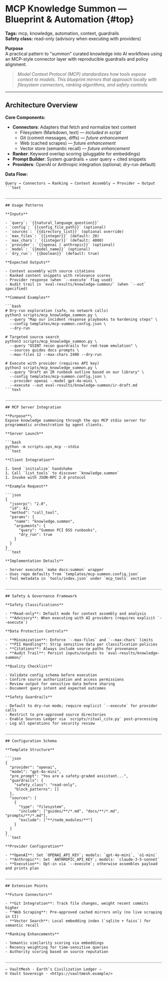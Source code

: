 # MCP Knowledge Summon — Blueprint & Automation {#top}

**Tags:** mcp, knowledge, automation, context, guardrails\
**Safety class:** read-only (advisory when executing with providers)

**Purpose**\
A practical pattern to "summon" curated knowledge into AI workflows using an MCP-style connector layer with reproducible guardrails and policy alignment.

> *Model Context Protocol (MCP) standardizes how tools expose context to models. This blueprint mirrors that approach locally with filesystem connectors, ranking algorithms, and safety controls.*

______________________________________________________________________

## Architecture Overview

**Core Components:**

- **Connectors**: Adapters that fetch and normalize text content
  - Filesystem (Markdown, text) — *included in script*
  - Git (commit messages, diffs) — *future enhancement*
  - Web (cached scrapes) — *future enhancement*
  - Vector store (semantic recall) — *future enhancement*
- **Ranker**: Keyword overlap scoring (pluggable for embeddings)
- **Prompt Builder**: System guardrails + user query + cited snippets
- **Providers**: OpenAI or Anthropic integration (optional; dry-run default)

**Data Flow:**

```text
Query → Connectors → Ranking → Context Assembly → Provider → Output
```text

______________________________________________________________________

## Usage Patterns

**Inputs**

- `query`: `{{natural_language_question}}`
- `config`: `{{config_file_path}}` (optional)
- `sources`: `{{directory_list}}` (optional override)
- `max_files`: `{{integer}}` (default: 20)
- `max_chars`: `{{integer}}` (default: 4000)
- `provider`: `{{openai | anthropic}}` (optional)
- `model`: `{{model_name}}` (optional)
- `dry_run`: `{{boolean}}` (default: true)

**Expected Outputs**

- Context assembly with source citations
- Ranked content snippets with relevance scores
- Provider response (when `--execute` flag used)
- Audit trail in `eval-results/knowledge-summon/` (when `--out` specified)

**Command Examples**

```bash
# Dry-run exploration (safe, no network calls)
python3 scripts/mcp_knowledge_summon.py \
  --query "Map our incident response playbooks to hardening steps" \
  --config templates/mcp-summon.config.json \
  --dry-run

# Targeted source search
python3 scripts/mcp_knowledge_summon.py \
  --query "OSINT recon guardrails for red-team emulation" \
  --sources guides docs prompts \
  --max-files 12 --max-chars 2400 --dry-run

# Execute with provider (requires API key)
python3 scripts/mcp_knowledge_summon.py \
  --query "Draft an IR runbook outline based on our library" \
  --config templates/mcp-summon.config.json \
  --provider openai --model gpt-4o-mini \
  --execute --out eval-results/knowledge-summon/ir-draft.md
```text

______________________________________________________________________

## MCP Server Integration

**Purpose**\
Expose knowledge summoning through the ops MCP stdio server for programmatic orchestration by agent clients.

**Server Launch**

```bash
python -m scripts.ops_mcp --stdio
```text

**Client Integration**

1. Send `initialize` handshake
1. Call `list_tools` to discover `knowledge.summon`
1. Invoke with JSON-RPC 2.0 protocol

**Example Request**

```json
{
  "jsonrpc": "2.0",
  "id": 42,
  "method": "call_tool",
  "params": {
    "name": "knowledge.summon",
    "arguments": {
      "query": "Summon PCI DSS runbooks",
      "dry_run": true
    }
  }
}
```text

**Implementation Details**

- Server executes `make docs:summon` wrapper
- Uses repo defaults from `templates/mcp-summon.config.json`
- Tool metadata in `tools/index.json` under `mcp_tools` section

______________________________________________________________________

## Safety & Governance Framework

**Safety Classifications**

- **Read-only**: Default mode for context assembly and analysis
- **Advisory**: When executing with AI providers (requires explicit `--execute`)

**Data Protection Controls**

- **Minimization**: Enforce `--max-files` and `--max-chars` limits
- **PII Handling**: Strip sensitive data per classification policies
- **Citations**: Always include source paths for provenance
- **Audit Trail**: Persist inputs/outputs to `eval-results/knowledge-summon/`

**Quality Checklist**

- Validate config schema before execution
- Confirm source authorization and access permissions
- Review output for sensitive data before sharing
- Document query intent and expected outcomes

**Safety Guardrails**

- Default to dry-run mode; require explicit `--execute` for provider calls
- Restrict to pre-approved source directories
- Enable Sources Ledger via `scripts/ritual_cite.py` post-processing
- Log all operations for security review

______________________________________________________________________

## Configuration Schema

**Template Structure**

```json
{
  "provider": "openai",
  "model": "gpt-4o-mini", 
  "pre_prompt": "You are a safety-graded assistant...",
  "guardrails": { 
    "safety_class": "read-only", 
    "block_patterns": [] 
  },
  "sources": [
    { 
      "type": "filesystem", 
      "include": ["guides/**/*.md", "docs/**/*.md", "prompts/**/*.md"], 
      "exclude": ["**/node_modules/**"] 
    }
  ]
}
```text

**Provider Configuration**

- **OpenAI**: Set `OPENAI_API_KEY`; models: `gpt-4o-mini`, `o1-mini`
- **Anthropic**: Set `ANTHROPIC_API_KEY`; models: `claude-3-5-sonnet`
- **Execution**: Opt-in via `--execute`; otherwise assembles payload and prints plan

______________________________________________________________________

## Extension Points

**Future Connectors**

- **Git Integration**: Track file changes, weight recent commits higher
- **Web Scraping**: Pre-approved cached mirrors only (no live scraping in CI)
- **Vector Search**: Local embedding index (`sqlite + faiss`) for semantic recall

**Ranking Enhancements**

- Semantic similarity scoring via embeddings
- Recency weighting for time-sensitive queries
- Authority scoring based on source reputation

______________________________________________________________________

— VaultMesh · Earth’s Civilization Ledger —
© Vault Sovereign · <https://vaultmesh.example/>
